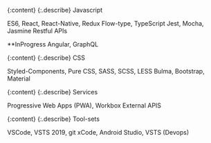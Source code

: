 {:content}
{:.describe}
Javascript

ES6, React, React-Native, Redux
Flow-type, TypeScript
Jest, Mocha, Jasmine
Restful APIs

**InProgress Angular, GraphQL


{:content}
{:.describe}
CSS

Styled-Components, Pure CSS, SASS, SCSS, LESS
Bulma, Bootstrap, Material



{:content}
{:.describe}
Services

Progressive Web Apps (PWA), Workbox External APIS


{:content}
{:.describe}
Tool-sets

VSCode, VSTS 2019, git
xCode, Android Studio, VSTS (Devops)


